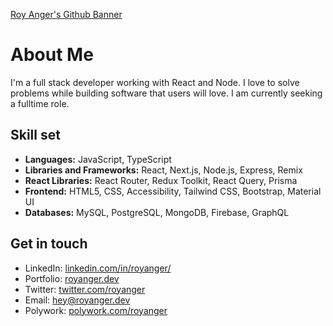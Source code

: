 [Roy Anger's Github Banner](https://github.com/royanger/royanger/blob/master/images/banner.jpg)

# About Me

I'm a full stack developer working with React and Node. I love to solve problems while building software that users will love. I am currently seeking a fulltime role.

## Skill set

- **Languages:** JavaScript, TypeScript
- **Libraries and Frameworks:** React, Next.js, Node.js, Express, Remix
- **React Libraries:** React Router, Redux Toolkit, React Query, Prisma
- **Frontend:** HTML5, CSS, Accessibility, Tailwind CSS, Bootstrap, Material UI
- **Databases:** MySQL, PostgreSQL, MongoDB, Firebase, GraphQL

## Get in touch

- LinkedIn: [linkedin.com/in/royanger/](https://www.linkedin.com/in/royanger/)
- Portfolio: [royanger.dev](https://royanger.dev)
- Twitter: [twitter.com/royanger](https://twitter.com/royanger)
- Email: [hey@royanger.dev](mailto:hey@royanger.dev)
- Polywork: [polywork.com/royanger](https://www.polywork.com/royanger)
